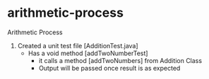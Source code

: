 # arithmetic-process
Arithmetic Process
1. Created a unit test file [AdditionTest.java] 
	- Has a void method [addTwoNumberTest] 
		- it calls a method [addTwoNumbers] from Addition Class
		- Output will be passed once result is as expected
	